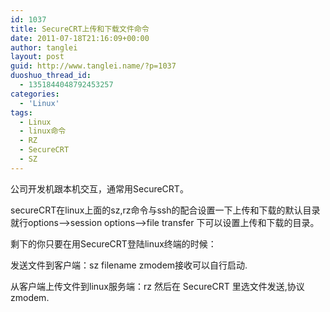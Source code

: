 ```yaml
---
id: 1037
title: SecureCRT上传和下载文件命令
date: 2011-07-18T21:16:09+00:00
author: tanglei
layout: post
guid: http://www.tanglei.name/?p=1037
duoshuo_thread_id:
  - 1351844048792453257
categories:
  - 'Linux'
tags:
  - Linux
  - linux命令
  - RZ
  - SecureCRT
  - SZ
---
```

公司开发机跟本机交互，通常用SecureCRT。
  
secureCRT在linux上面的sz,rz命令与ssh的配合设置一下上传和下载的默认目录就行options–>session options–>file transfer 下可以设置上传和下载的目录。
  
剩下的你只要在用SecureCRT登陆linux终端的时候：
  
发送文件到客户端：sz filename zmodem接收可以自行启动.
  
从客户端上传文件到linux服务端：rz 然后在 SecureCRT 里选文件发送,协议 zmodem.
